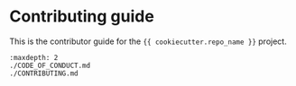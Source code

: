 # Contributing guide

This is the contributor guide for the `{{ cookiecutter.repo_name }}` project.

```{toctree}
:maxdepth: 2
./CODE_OF_CONDUCT.md
./CONTRIBUTING.md
```
